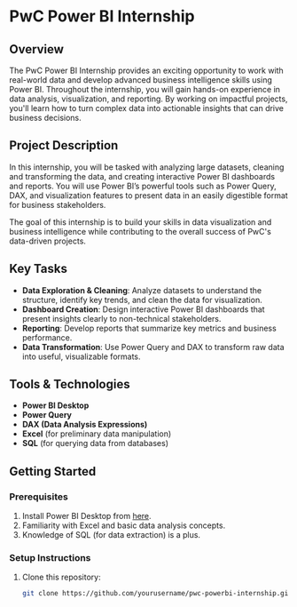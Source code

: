 # PwC Power BI Internship

## Overview

The PwC Power BI Internship provides an exciting opportunity to work with real-world data and develop advanced business intelligence skills using Power BI. Throughout the internship, you will gain hands-on experience in data analysis, visualization, and reporting. By working on impactful projects, you'll learn how to turn complex data into actionable insights that can drive business decisions.

## Project Description

In this internship, you will be tasked with analyzing large datasets, cleaning and transforming the data, and creating interactive Power BI dashboards and reports. You will use Power BI’s powerful tools such as Power Query, DAX, and visualization features to present data in an easily digestible format for business stakeholders.

The goal of this internship is to build your skills in data visualization and business intelligence while contributing to the overall success of PwC's data-driven projects.

## Key Tasks

- **Data Exploration & Cleaning**: Analyze datasets to understand the structure, identify key trends, and clean the data for visualization.
- **Dashboard Creation**: Design interactive Power BI dashboards that present insights clearly to non-technical stakeholders.
- **Reporting**: Develop reports that summarize key metrics and business performance.
- **Data Transformation**: Use Power Query and DAX to transform raw data into useful, visualizable formats.

## Tools & Technologies

- **Power BI Desktop**
- **Power Query**
- **DAX (Data Analysis Expressions)**
- **Excel** (for preliminary data manipulation)
- **SQL** (for querying data from databases)

## Getting Started

### Prerequisites

1. Install Power BI Desktop from [here](https://powerbi.microsoft.com/desktop/).
2. Familiarity with Excel and basic data analysis concepts.
3. Knowledge of SQL (for data extraction) is a plus.

### Setup Instructions

1. Clone this repository:
   ```bash
   git clone https://github.com/yourusername/pwc-powerbi-internship.git

